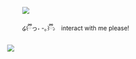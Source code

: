 
⠀⠀⠀          ![](https://komarev.com/ghpvc/?username=edtroject&color=9691DA) 


⠀⠀          ⠀໒꒰ྀིっ˕ -｡꒱ྀི১ ⠀interact with me please! ⠀



![](https://cdn.discordapp.com/attachments/379127701015101451/1262615453428355113/Untitled93_20240716114255.png?ex=66973dc6&is=6695ec46&hm=a8c8c0ef1660f639b7ecb1a63f6f7cbc9b6f00f7ec59fba5a6408ffd305e2f7c&)

